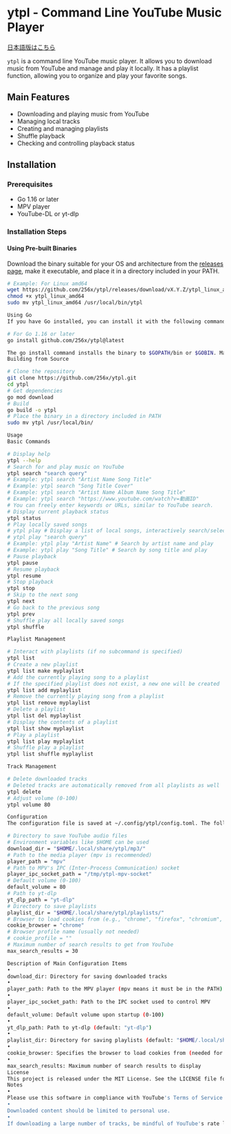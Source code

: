 # ytpl - Command Line YouTube Music Player

[日本語版はこちら](README.md)

`ytpl` is a command line YouTube music player. It allows you to download music from YouTube and manage and play it locally. It has a playlist function, allowing you to organize and play your favorite songs.

## Main Features

- Downloading and playing music from YouTube
- Managing local tracks
- Creating and managing playlists
- Shuffle playback
- Checking and controlling playback status

## Installation

### Prerequisites

- Go 1.16 or later
- MPV player
- YouTube-DL or yt-dlp

### Installation Steps

#### Using Pre-built Binaries

Download the binary suitable for your OS and architecture from the [releases page](https://github.com/256x/ytpl/releases), make it executable, and place it in a directory included in your PATH.

```bash
# Example: For Linux amd64
wget https://github.com/256x/ytpl/releases/download/vX.Y.Z/ytpl_linux_amd64
chmod +x ytpl_linux_amd64
sudo mv ytpl_linux_amd64 /usr/local/bin/ytpl

Using Go
If you have Go installed, you can install it with the following command:

# For Go 1.16 or later
go install github.com/256x/ytpl@latest

The go install command installs the binary to $GOPATH/bin or $GOBIN. Make sure these directories are included in your PATH.
Building from Source

# Clone the repository
git clone https://github.com/256x/ytpl.git
cd ytpl
# Get dependencies
go mod download
# Build
go build -o ytpl
# Place the binary in a directory included in PATH
sudo mv ytpl /usr/local/bin/

Usage
Basic Commands

# Display help
ytpl --help
# Search for and play music on YouTube
ytpl search "search query"
# Example: ytpl search "Artist Name Song Title"
# Example: ytpl search "Song Title Cover"
# Example: ytpl search "Artist Name Album Name Song Title"
# Example: ytpl search "https://www.youtube.com/watch?v=動画ID"
# You can freely enter keywords or URLs, similar to YouTube search.
# Display current playback status
ytpl status
# Play locally saved songs
# ytpl play # Display a list of local songs, interactively search/select and play
# ytpl play "search query"
# Example: ytpl play "Artist Name" # Search by artist name and play
# Example: ytpl play "Song Title" # Search by song title and play
# Pause playback
ytpl pause
# Resume playback
ytpl resume
# Stop playback
ytpl stop
# Skip to the next song
ytpl next
# Go back to the previous song
ytpl prev
# Shuffle play all locally saved songs
ytpl shuffle

Playlist Management

# Interact with playlists (if no subcommand is specified)
ytpl list
# Create a new playlist
ytpl list make myplaylist
# Add the currently playing song to a playlist
# If the specified playlist does not exist, a new one will be created
ytpl list add myplaylist
# Remove the currently playing song from a playlist
ytpl list remove myplaylist
# Delete a playlist
ytpl list del myplaylist
# Display the contents of a playlist
ytpl list show myplaylist
# Play a playlist
ytpl list play myplaylist
# Shuffle play a playlist
ytpl list shuffle myplaylist

Track Management

# Delete downloaded tracks
# Deleted tracks are automatically removed from all playlists as well
ytpl delete
# Adjust volume (0-100)
ytpl volume 80

Configuration
The configuration file is saved at ~/.config/ytpl/config.toml. The following configuration items are available, each with a default value:

# Directory to save YouTube audio files
# Environment variables like $HOME can be used
download_dir = "$HOME/.local/share/ytpl/mp3/"
# Path to the media player (mpv is recommended)
player_path = "mpv"
# Path to MPV's IPC (Inter-Process Communication) socket
player_ipc_socket_path = "/tmp/ytpl-mpv-socket"
# Default volume (0-100)
default_volume = 80
# Path to yt-dlp
yt_dlp_path = "yt-dlp"
# Directory to save playlists
playlist_dir = "$HOME/.local/share/ytpl/playlists/"
# Browser to load cookies from (e.g., "chrome", "firefox", "chromium", "brave", "edge")
cookie_browser = "chrome"
# Browser profile name (usually not needed)
# cookie_profile = ""
# Maximum number of search results to get from YouTube
max_search_results = 30

Description of Main Configuration Items
•
download_dir: Directory for saving downloaded tracks
•
player_path: Path to the MPV player (mpv means it must be in the PATH)
•
player_ipc_socket_path: Path to the IPC socket used to control MPV
•
default_volume: Default volume upon startup (0-100)
•
yt_dlp_path: Path to yt-dlp (default: "yt-dlp")
•
playlist_dir: Directory for saving playlists (default: "$HOME/.local/share/ytpl/playlists/")
•
cookie_browser: Specifies the browser to load cookies from (needed for downloading videos that require login, default: "firefox")
•
max_search_results: Maximum number of search results to display
License
This project is released under the MIT License. See the LICENSE file for details.
Notes
•
Please use this software in compliance with YouTube's Terms of Service.
•
Downloaded content should be limited to personal use.
•
If downloading a large number of tracks, be mindful of YouTube's rate limits.
